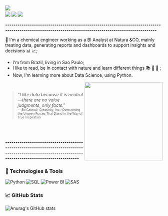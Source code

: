 
<img style="margin-top:-20px" src="https://i.ibb.co/NtcfQ1G/git1.png">


<div>
<a href="https://www.instagram.com/feerdefalco/" target="_blank"><img src="https://img.shields.io/badge/-Instagram-%23E4405F?style=for-the-badge&logo=instagram&logoColor=white" target="_blank"></a>
<a href = "mailto:fernanda.defalco7@gmail.com"><img src="https://img.shields.io/badge/Gmail-D14836?style=for-the-badge&logo=gmail&logoColor=white" target="_blank"></a>
<a href="https://www.linkedin.com/in/fernandadefalco/" target="_blank"><img src="https://img.shields.io/badge/-LinkedIn-%230077B5?style=for-the-badge&logo=linkedin&logoColor=white" target="_blank"></a>   
</div>

<b>------------------------------------------------------------------------------------------------------------------------------------------------------</b>

:white_square_button: I'm a chemical engineer working as a BI Analyst at Natura &CO, mainly treating data, generating reports and dashboards to support insights and decisions :bar_chart: :chart_with_upwards_trend:; <br />
 - I'm from Brazil, living in Sao Paulo;<br />
 - I like to read, be in contact with nature and learn different things :books: :sunflower: :leaves: ;<br />
 - Now, I'm learning more about Data Science, using Python.

 <img align="right" src="https://i.giphy.com/media/xT9C25UNTwfZuk85WP/giphy.webp" width = "250"><br />

>  <i>"I like data because it is neutral—there are no value judgments, only facts."</i><br />
> <font size="1">  ― Ed Catmull, Creativity, Inc.: Overcoming the Unseen Forces That Stand in the Way of True Inspiration </font> 
<br />
<br />
<br />
<b>------------------------------------------------------------------------------------------------------------------------------------------------------</b>

### 🔧 Technologies & Tools

![Python](https://img.shields.io/badge/-Python-000000?style=for-the-badge&logo=python)
![SQL](https://img.shields.io/badge/-SQL-000000?style=for-the-badge&logo=Microsoft%20SQL%20Server)
![Power BI](https://img.shields.io/badge/-Power%20BI-000000?style=for-the-badge&logo=Power%20BI)
![SAS](https://img.shields.io/badge/-SAS-000000?style=for-the-badge&logo=SAS)<br />



### &#x1f4c8; GitHub Stats
![Anurag's GitHub stats](https://github-readme-stats.vercel.app/api?username=fernandadefalco&show_icons=true&theme=apprentice&bg_color=#FFFFFF)



